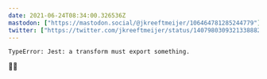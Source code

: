 ```yaml
---
date: 2021-06-24T08:34:00.326536Z
mastodon: ["https://mastodon.social/@jkreeftmeijer/106464781285244779"]
twitter: ["https://twitter.com/jkreeftmeijer/status/1407980309321338882"]
---
```

    TypeError: Jest: a transform must export something.

🤷‍♂️
